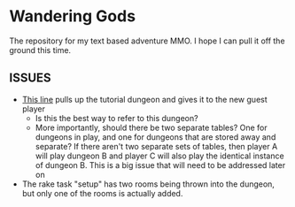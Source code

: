 # Wandering Gods

The repository for my text based adventure MMO. I hope I can pull
it off the ground this time.

## ISSUES

* [This line](https://github.com/cincospenguinos/WanderingGods/blob/master/app/play_app.rb#L23)
pulls up the tutorial dungeon and gives it to the new guest player
    * Is this the best way to refer to this dungeon?
    * More importantly, should there be two separate tables? One for dungeons in play, and
    one for dungeons that are stored away and separate? If there aren't two separate sets
    of tables, then player A will play dungeon B and player C will also play the identical
    instance of dungeon B. This is a big issue that will need to be addressed later on
* The rake task "setup" has two rooms being thrown into the dungeon, but only one of the
rooms is actually added.
